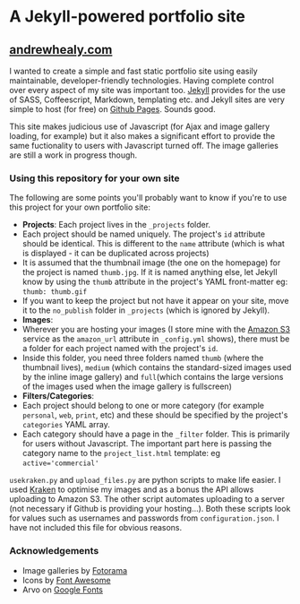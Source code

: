 # A Jekyll-powered portfolio site
## [andrewhealy.com](http://www.andrewhealy.com)

I wanted to create a simple and fast static portfolio site using easily maintainable, developer-friendly technologies. Having complete control over every aspect of my site was important too. [Jekyll](http://jekyllrb.com) provides for the use of SASS, Coffeescript, Markdown, templating etc. and Jekyll sites are very simple to host (for free) on [Github Pages](https://pages.github.com/). Sounds good.

This site makes judicious use of Javascript (for Ajax and image gallery loading, for example) but it also makes a significant effort to provide the same fuctionality to users with Javascript turned off. The image galleries are still a work in progress though.

### Using this repository for your own site

The following are some points you'll probably want to know if you're to use this project for your own portfolio site:

* __Projects__: Each project lives in the `_projects` folder.
 * Each project should be named uniquely. The project's `id` attribute should be identical. This is different to the `name` attribute (which is what is displayed - it can be duplicated across projects)
 * It is assumed that the thumbnail image (the one on the homepage) for the project is named `thumb.jpg`. If it is named anything else, let Jekyll know by using the `thumb` attribute in the project's YAML front-matter eg: `thumb: thumb.gif`
 * If you want to keep the project but not have it appear on your site, move it to the `no_publish` folder in `_projects` (which is ignored by Jekyll).
* __Images__:
 * Wherever you are hosting your images (I store mine with the [Amazon S3](https://aws.amazon.com/s3/) service as the `amazon_url` attribute in `_config.yml` shows), there must be a folder for each project named with the project's `id`.
 * Inside this folder, you need three folders named `thumb` (where the thumbnail lives), `medium` (which contains the standard-sized images used by the inline image gallery) and `full`(which contains the large versions of the images used when the image gallery is fullscreen)
* __Filters/Categories__:
 * Each project should belong to one or more category (for example `personal`, `web`, `print`, etc) and these should be specified by the project's `categories` YAML array.
 * Each category should have a page in the `_filter` folder. This is primarily for users without Javascript. The important part here is passing the category name to the `project_list.html` template: eg `active='commercial'`

`usekraken.py` and `upload_files.py` are python scripts to make life easier. I used [Kraken](https://kraken.io) to optimise my images and as a bonus the API allows uploading to Amazon S3. The other script automates uploading to a server (not necessary if Github is providing your hosting...). Both these scripts look for values such as usernames and passwords from `configuration.json`. I have not included this file for obvious reasons.  

### Acknowledgements

* Image galleries by [Fotorama](http://fotorama.io/)
* Icons by [Font Awesome](https://fortawesome.github.io/Font-Awesome/)
* Arvo on [Google Fonts](https://www.google.com/fonts)
